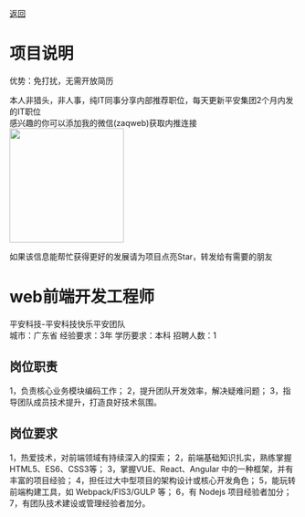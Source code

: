 [返回](../../)

# 项目说明

优势：免打扰，无需开放简历

本人非猎头，非人事，纯IT同事分享内部推荐职位，每天更新平安集团2个月内发的IT职位  
感兴趣的你可以添加我的微信(zaqweb)获取内推连接  
<img src="https://github.com/zaqweb/PA-IT-JOBS/blob/master/WechatICode.jpeg"  height="200" width="200">

如果该信息能帮忙获得更好的发展请为项目点亮Star，转发给有需要的朋友

# web前端开发工程师
平安科技-平安科技快乐平安团队  
城市：广东省 经验要求：3年 学历要求：本科  招聘人数：1

## 岗位职责
1，负责核心业务模块编码工作；
2，提升团队开发效率，解决疑难问题；
3，指导团队成员技术提升，打造良好技术氛围。

## 岗位要求
1，热爱技术，对前端领域有持续深入的探索；
2，前端基础知识扎实，熟练掌握HTML5、ES6、CSS3等；
3，掌握VUE、React、Angular 中的一种框架，并有丰富的项目经验；
4，担任过大中型项目的架构设计或核心开发角色；
5，能玩转前端构建工具，如 Webpack/FIS3/GULP 等；
6，有 Nodejs  项目经验者加分；
7，有团队技术建设或管理经验者加分。




